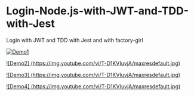 # Login-Node.js-with-JWT-and-TDD-with-Jest

Login with JWT and TDD with Jest and with factory-girl

[![Demo1 ](https://img.youtube.com/vi/T-D1KVIuvjA/maxresdefault.jpg)](https://github.com/jhony2488/Login-Node.js-with-JWT-and-TDD-with-Jest/blob/master/demo/Grava%C3%A7%C3%A3o%20de%20Tela%202021-02-05%20%C3%A0s%2013.42.07.mov)

[![Demo2] (https://img.youtube.com/vi/T-D1KVIuvjA/maxresdefault.jpg)](https://github.com/jhony2488/Login-Node.js-with-JWT-and-TDD-with-Jest/blob/master/demo/Grava%C3%A7%C3%A3o%20de%20Tela%202021-02-05%20%C3%A0s%2013.43.10.mov)

[![Demo3] (https://img.youtube.com/vi/T-D1KVIuvjA/maxresdefault.jpg)](https://github.com/jhony2488/Login-Node.js-with-JWT-and-TDD-with-Jest/blob/master/demo/Grava%C3%A7%C3%A3o%20de%20Tela%202021-02-05%20%C3%A0s%2013.46.20.mov)

[![Demo4] (https://img.youtube.com/vi/T-D1KVIuvjA/maxresdefault.jpg)](https://github.com/jhony2488/Login-Node.js-with-JWT-and-TDD-with-Jest/blob/master/demo/Grava%C3%A7%C3%A3o%20de%20Tela%202021-02-05%20%C3%A0s%2013.52.49.mov)
